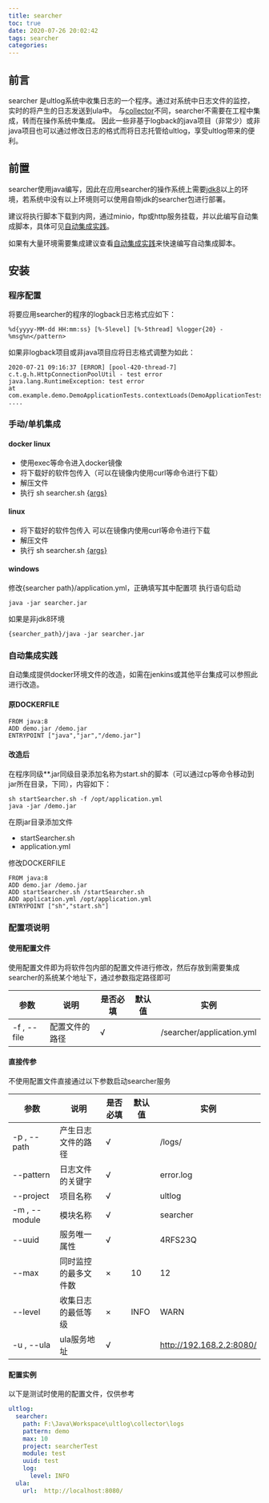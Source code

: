 ```yaml
---
title: searcher
toc: true
date: 2020-07-26 20:02:42
tags: searcher
categories: 
---
```


## 前言
searcher 是ultlog系统中收集日志的一个程序。通过对系统中日志文件的监控，实时的将产生的日志发送到ula中。
与[collector](https://github.com/ultlog/collector)不同，searcher不需要在工程中集成，转而在操作系统中集成。
因此一些非基于logback的java项目（非常少）或非java项目也可以通过修改日志的格式而将日志托管给ultlog，享受ultlog带来的便利。

## 前置

searcher使用java编写，因此在应用searcher的操作系统上需要[jdk8](https://www.oracle.com/java/technologies/javase/javase-jdk8-downloads.html)以上的环境，若系统中没有以上环境则可以使用自带jdk的searcher包进行部署。


建议将执行脚本下载到内网，通过minio，ftp或http服务挂载，并以此编写自动集成脚本，具体可见[自动集成实践](#自动集成实践)。

如果有大量环境需要集成建议查看[自动集成实践](#自动集成实践)来快速编写自动集成脚本。

## 安装
### 程序配置
将要应用searcher的程序的logback日志格式应如下：
````
%d{yyyy-MM-dd HH:mm:ss} [%-5level] [%-5thread] %logger{20} - %msg%n</pattern>
````
如果非logback项目或非java项目应将日志格式调整为如此：
````
2020-07-21 09:16:37 [ERROR] [pool-420-thread-7] c.t.g.h.HttpConnectionPoolUtil - test error
java.lang.RuntimeException: test error
at com.example.demo.DemoApplicationTests.contextLoads(DemoApplicationTests.java:21)
....
````

### 手动/单机集成


#### docker linux
- 使用exec等命令进入docker镜像
- 将下载好的软件包传入（可以在镜像内使用curl等命令进行下载）
- 解压文件
- 执行 sh searcher.sh [{args}](#配置项说明)

#### linux
- 将下载好的软件包传入 可以在镜像内使用curl等命令进行下载
- 解压文件
- 执行 sh searcher.sh [{args}](#配置项说明)

#### windows
修改{searcher path}/application.yml，正确填写其中配置项
执行语句启动
````shell
java -jar searcher.jar
````
如果是非jdk8环境
````shell
{searcher_path}/java -jar searcher.jar
````

### 自动集成实践

自动集成提供docker环境文件的改造，如需在jenkins或其他平台集成可以参照此进行改造。

#### 原DOCKERFILE
````shell
FROM java:8
ADD demo.jar /demo.jar
ENTRYPOINT ["java","jar","/demo.jar"]

````
#### 改造后
在程序同级**.jar同级目录添加名称为start.sh的脚本（可以通过cp等命令移动到jar所在目录，下同），内容如下：
````shell
sh startSearcher.sh -f /opt/application.yml
java -jar /demo.jar

````
在原jar目录添加文件
- startSearcher.sh
- application.yml

修改DOCKERFILE

````shell
FROM java:8
ADD demo.jar /demo.jar
ADD startSearcher.sh /startSearcher.sh
ADD application.yml /opt/application.yml
ENTRYPOINT ["sh","start.sh"]

````

### 配置项说明
#### 使用配置文件
使用配置文件即为将软件包内部的配置文件进行修改，然后存放到需要集成searcher的系统某个地址下，通过参数指定路径即可

|  参数|   说明 |是否必填| 默认值| 实例
| ------ | ------ | ------ | ------ | ------ | 
| -f , --file | 配置文件的路径 | √ | | /searcher/application.yml


#### 直接传参

不使用配置文件直接通过以下参数启动searcher服务

|  参数|   说明 |是否必填| 默认值| 实例 |
| ------ | ------ | ------ | ------ | ------ | 
| -p , --path | 产生日志文件的路径 | √ | | /logs/|
| --pattern | 日志文件的关键字 | √ | |error.log|
| --project  | 项目名称 |√ |  | ultlog|
| -m , --module | 模块名称 |√ | | searcher|
| --uuid | 服务唯一属性 | √ |  | 4RFS23Q
| --max | 同时监控的最多文件数 |  × | 10 | 12|
| --level | 收集日志的最低等级 | × | INFO | WARN| 
| -u , --ula | ula服务地址 |√ | | http://192.168.2.2:8080/ | 

#### 配置实例
以下是测试时使用的配置文件，仅供参考
````yaml
ultlog:
  searcher:
    path: F:\Java\Workspace\ultlog\collector\logs
    pattern: demo
    max: 10
    project: searcherTest
    module: test
    uuid: test
    log:
      level: INFO
  ula:
    url:  http://localhost:8080/
````

